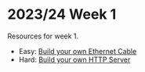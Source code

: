 # 2023/24 Week 1

Resources for week 1.

- Easy: [Build your own Ethernet Cable](./easy/)
- Hard: [Build your own HTTP Server](./hard)

